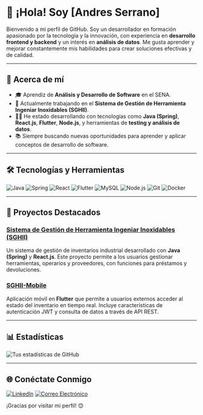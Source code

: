 # 👋 ¡Hola! Soy [Andres Serrano]

Bienvenido a mi perfil de GitHub. Soy un desarrollador en formación apasionado por la tecnología y la innovación, con experiencia en **desarrollo frontend y backend** y un interés en **análisis de datos**. Me gusta aprender y mejorar constantemente mis habilidades para crear soluciones efectivas y de calidad.

---

## 🚀 Acerca de mí

- 🎓 Aprendiz de **Análisis y Desarrollo de Software** en el SENA.
- 🌱 Actualmente trabajando en el **Sistema de Gestión de Herramienta Ingeniar Inoxidables (SGHII)**.
- 👨‍💻 He estado desarrollando con tecnologías como **Java (Spring)**, **React.js**, **Flutter**, **Node.js**, y herramientas de **testing y análisis de datos**.
- 📚 Siempre buscando nuevas oportunidades para aprender y aplicar conceptos de desarrollo de software.

---

## 🛠 Tecnologías y Herramientas

![Java](https://img.shields.io/badge/Java-ED8B00?style=for-the-badge&logo=java&logoColor=white)
![Spring](https://img.shields.io/badge/Spring-6DB33F?style=for-the-badge&logo=spring&logoColor=white)
![React](https://img.shields.io/badge/React-61DAFB?style=for-the-badge&logo=react&logoColor=black)
![Flutter](https://img.shields.io/badge/Flutter-02569B?style=for-the-badge&logo=flutter&logoColor=white)
![MySQL](https://img.shields.io/badge/MySQL-4479A1?style=for-the-badge&logo=mysql&logoColor=white)
![Node.js](https://img.shields.io/badge/Node.js-339933?style=for-the-badge&logo=nodedotjs&logoColor=white)
![Git](https://img.shields.io/badge/Git-F05032?style=for-the-badge&logo=git&logoColor=white)
![Docker](https://img.shields.io/badge/Docker-2496ED?style=for-the-badge&logo=docker&logoColor=white)

---

## 📂 Proyectos Destacados

### [Sistema de Gestión de Herramienta Ingeniar Inoxidables (SGHII)](https://github.com/corsariopsique/SGHII-App)
Un sistema de gestión de inventarios industrial desarrollado con **Java (Spring)** y **React.js**. Este proyecto permite a los usuarios gestionar herramientas, operarios y proveedores, con funciones para préstamos y devoluciones.

### [SGHII-Mobile](https://github.com/corsariopsique/SGHII-Mobile)
Aplicación móvil en **Flutter** que permite a usuarios externos acceder al estado del inventario en tiempo real. Incluye características de autenticación JWT y consulta de datos a través de API REST.

---

## 📊 Estadísticas

![Tus estadísticas de GitHub](https://github-readme-stats.vercel.app/api?username=corsariopsique&show_icons=true&theme=dark)

---

## 🌐 Conéctate Conmigo

[![LinkedIn](https://img.shields.io/badge/LinkedIn-0077B5?style=for-the-badge&logo=linkedin&logoColor=white)](https://linkedin.com/in/andres-serrano-250251277)
[![Correo Electrónico](https://img.shields.io/badge/Correo-D14836?style=for-the-badge&logo=gmail&logoColor=white)](mailto:corsariopsique@gmail.com)

¡Gracias por visitar mi perfil! 😊 
